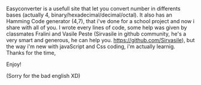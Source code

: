 Easyconverter is a usefull site that let you convert number in differents bases (actually 4, binary/hexadecimal/decimal/octal).
It also has an Hamming Code generator (4,7), that i've done for a school project and now i share with all of you.
I wrote every lines of code, some help was given by classmates Fralini and Vasile Peste (Sirvasile in github community, he's a very smart and generous, he can help you. https://github.com/Sirvasile), but the way i'm new with javaScript and Css coding, i'm actually learnig.
Thanks for the time,

Enjoy!



(Sorry for the bad english XD)
